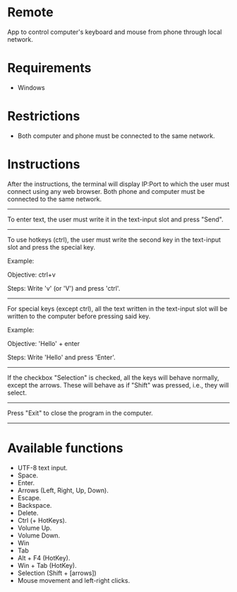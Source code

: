# Remote

App to control computer's keyboard and mouse from phone through local network.

# Requirements
- Windows

# Restrictions
- Both computer and phone must be connected to the same network.

# Instructions

After the instructions, the terminal will display IP:Port to
which the user must connect using any web browser. Both phone
and computer must be connected to the same network.
****************************************************************
To enter text, the user must write it in the text-input slot and
press "Send".
****************************************************************
To use hotkeys (ctrl), the user must write the second key in the
text-input slot and press the special key.

Example: 

Objective: ctrl+v

Steps: Write 'v' (or 'V') and press 'ctrl'.
****************************************************************
For special keys (except ctrl), all the text written in the
text-input slot will be written to the computer before pressing
said key.

Example: 

Objective: 'Hello' + enter

Steps: Write 'Hello' and press 'Enter'.
****************************************************************
If the checkbox "Selection" is checked, all the keys will
behave normally, except the arrows. These will behave as if
"Shift" was pressed, i.e., they will select.
****************************************************************
Press "Exit" to close the program in the computer.
****************************************************************


# Available functions
- UTF-8 text input.
- Space.
- Enter.
- Arrows (Left, Right, Up, Down).
- Escape.
- Backspace.
- Delete.
- Ctrl (+ HotKeys).
- Volume Up.
- Volume Down.
- Win
- Tab
- Alt + F4 (HotKey).
- Win + Tab (HotKey).
- Selection (Shift + [arrows])
- Mouse movement and left-right clicks.
